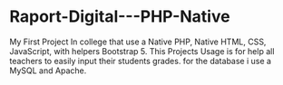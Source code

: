 ﻿# Raport-Digital---PHP-Native
My First Project In college that use a Native PHP, Native HTML, CSS, JavaScript, with helpers Bootstrap 5.
This Projects Usage is for help all teachers to easily input their students grades.
for the database i use a MySQL and Apache.
